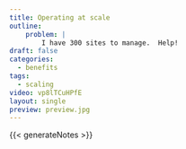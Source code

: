 ```yaml
---
title: Operating at scale
outline:
    problem: |
        I have 300 sites to manage.  Help!
draft: false
categories:
  - benefits
tags:
  - scaling
video: vp8lTCuHPfE
layout: single
preview: preview.jpg
---
```


{{< generateNotes >}}
